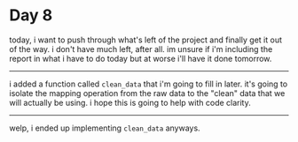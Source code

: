 # Day 8

today, i want to push through what's left of the project and finally get it out of the way. i don't have much left, after all. im unsure if i'm including the report in what i have to do today but at worse i'll have it done tomorrow.

---

i added a function called `clean_data` that i'm going to fill in later. it's going to isolate the mapping operation from the raw data to the "clean" data that we will actually be using. i hope this is going to help with code clarity.

---

welp, i ended up implementing `clean_data` anyways.
